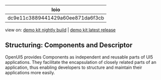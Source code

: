 <!-- loiodc9e11c3889441429a60ee871da6f3cb -->

| loio |
| -----|
| dc9e11c3889441429a60ee871da6f3cb |

<div id="loio">

view on: [demo kit nightly build](https://openui5nightly.hana.ondemand.com/#/topic/dc9e11c3889441429a60ee871da6f3cb) | [demo kit latest release](https://openui5.hana.ondemand.com/#/topic/dc9e11c3889441429a60ee871da6f3cb)</div>

## Structuring: Components and Descriptor

OpenUI5 provides Components as independent and reusable parts of UI5 applications. They facilitate the encapsulation of closely related parts of an application, thus enabling developers to structure and maintain their applications more easily.

